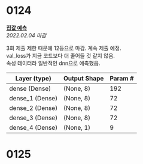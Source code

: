 # 0124
**[집값 예측](https://dacon.io/competitions/official/235869/overview/rules)**  
*2022.02.04 마감*  

3회 제출 제한 때문에 12등으로 마감. 계속 제출 예정.  
val_loss가 지금 코드보다 더 줄어들 것 같지 않음.  
속성 데이터라 일반적인 dnn으로 예측했음.

|Layer (type)|Output Shape|Param #|
|------|---|---|
|dense (Dense)|(None, 8)|192|
|dense_1 (Dense)|(None, 8)|72|
|dense_2 (Dense)|(None, 8)|72|
|dense_3 (Dense)|(None, 8)|72|
|dense_4 (Dense)|(None, 1)|9|

# 0125
